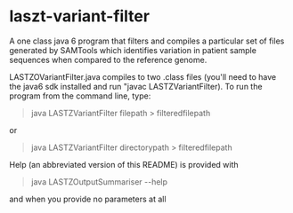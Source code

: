 laszt-variant-filter
====================

A one class java 6 program that filters and compiles a particular set of files generated by SAMTools which identifies variation in patient sample sequences when compared to the reference genome.

LASTZOVariantFilter.java compiles to two .class files (you'll need to have the java6 sdk installed and run "javac LASTZVariantFilter).  To run the program from the command line, type:

> java LASTZVariantFilter filepath > filteredfilepath

or

> java LASTZVariantFilter directorypath > filteredfilepath

Help (an abbreviated version of this README) is provided with 

> java LASTZOutputSummariser --help
 
and when you provide no parameters at all
